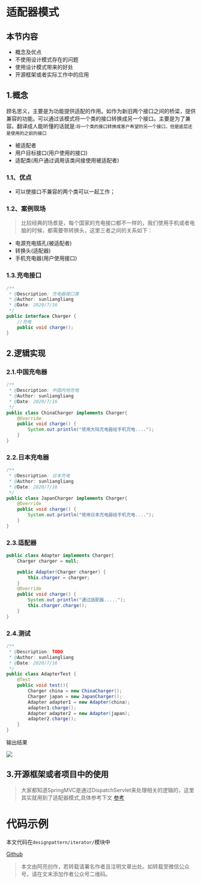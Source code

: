 # 适配器模式

## 本节内容
 - 概念及优点
 - 不使用设计模式存在的问题
 - 使用设计模式带来的好处
 - 开源框架或者实际工作中的应用


## 1.概念
顾名思义，主要是为功能提供适配的作用。如作为新旧两个接口之间的桥梁，提供兼容的功能。可以通过该模式将一个类的接口转换成另一个接口。主要是为了兼容。翻译成人能听懂的话就是:`将一个类的接口转换成客户希望的另一个接口，但是底层还是使用的之前的接口`
 - 被适配者
 - 用户目标接口(用户使用的接口)
 - 适配类(用户通过调用该类间接使用被适配者)
### 1.1、优点
 - 可以使接口不兼容的两个类可以一起工作；

### 1.2、案例现场
> 比较经典的场景是，每个国家的充电接口都不一样的，我们使用手机或者电脑的时候，都需要带转换头，这里三者之间的关系如下：
 - 电源充电插孔(被适配者)
 - 转换头(适配器)
 - 手机充电器(用户使用接口)

### 1.3.充电接口
```java
/**
 * @Description: 充电器接口类
 * @Author: sunliangliang
 * @Date: 2020/7/16
 */
public interface Charger {
    //充电
    public void charge();
}
```

## 2.逻辑实现

### 2.1.中国充电器
```java
/**
 * @Description: 中国内地充电
 * @Author: sunliangliang
 * @Date: 2020/7/16
 */
public class ChinaCharger implements Charger{
    @Override
    public void charge() {
        System.out.println("使用大陆充电器给手机充电....");
    }
}
```

### 2.2.日本充电器
```java
/**
 * @Description: 日本充电
 * @Author: sunliangliang
 * @Date: 2020/7/16
 */
public class JapanCharger implements Charger{
    @Override
    public void charge() {
        System.out.println("使用日本充电器给手机充电....");
    }
}
```

### 2.3.适配器
```java
public class Adapter implements Charger{
    Charger charger = null;

    public Adapter(Charger charger) {
        this.charger = charger;
    }
    @Override
    public void charge() {
        System.out.println("通过适配器.....");
        this.charger.charge();
    }
}

```

### 2.4.测试
```java
/**
 * @Description: TODO
 * @Author: sunliangliang
 * @Date: 2020/7/16
 */
public class AdapterTest {
    @Test
    public void test(){
        Charger china = new ChinaCharger();
        Charger japan = new JapanCharger();
        Adapter adapter1 = new Adapter(china);
        adapter1.charge();
        Adapter adapter2 = new Adapter(japan);
        adapter2.charge();
    }
}
```
输出结果

![](https://tva1.sinaimg.cn/large/007S8ZIlly1ggsykbmgetj30f203faab.jpg)

## 3.开源框架或者项目中的使用
> 大家都知道SpringMVC是通过DispatchServlet来处理相关的逻辑的，这里其实就用到了适配器模式,具体参考下文
[参考](https://zsr.github.io/2016/09/13/Spring-MVC-%E9%80%82%E9%85%8D%E5%99%A8%E6%A8%A1%E5%BC%8F/)

# 代码示例
本文代码在`designpattern/iterator/`模块中

[Github](https://github.com/liangliang1259/daily-learning/tree/master/design-pattern)

>本文由阿亮创作，若转载请署名作者且注明文章出处。如转载至微信公众号，请在文末添加作者公众号二维码。